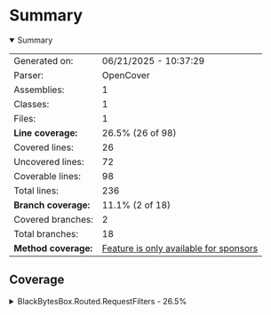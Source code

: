 # Summary
<details open><summary>Summary</summary>

|||
|:---|:---|
| Generated on: | 06/21/2025 - 10:37:29 |
| Parser: | OpenCover |
| Assemblies: | 1 |
| Classes: | 1 |
| Files: | 1 |
| **Line coverage:** | 26.5% (26 of 98) |
| Covered lines: | 26 |
| Uncovered lines: | 72 |
| Coverable lines: | 98 |
| Total lines: | 236 |
| **Branch coverage:** | 11.1% (2 of 18) |
| Covered branches: | 2 |
| Total branches: | 18 |
| **Method coverage:** | [Feature is only available for sponsors](https://reportgenerator.io/pro) |

</details>

## Coverage
<details><summary>BlackBytesBox.Routed.RequestFilters - 26.5%</summary>

|**Name**|**Line**|**Branch**|
|:---|---:|---:|
|**BlackBytesBox.Routed.RequestFilters**|**26.5%**|**11.1%**|
|BlackBytesBox.Routed.RequestFilters.Services.MiddlewareFailurePointService|26.5%|11.1%|

</details>
